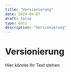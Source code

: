 ```yaml
---
title: "Versionierung"
date: 2024-04-07
draft: false
type: docs
description: "Versionierung"
---
```


# Versionierung

Hier könnte Ihr Text stehen